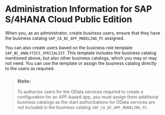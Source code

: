 <!-- loiob098fd8d11b344dbb43bcdbff6ff80b2 -->

# Administration Information for SAP S/4HANA Cloud Public Edition

When you, as an administrator, create business users, ensure that they have the business catalog `SAP_CA_BC_APF_MODELING_PC` assigned.

You can also create users based on the business role template `SAP_BC_ANALYTICS_SPECIALIST`. This template includes the business catalog mentioned above, but also other business catalogs, which you may or may not need. You can use the template or assign the business catalog directly to the users as required.

> ### Note:  
> To authorize users for the OData services required to create a configuration for an APF-based app, you must assign them additional business catalogs as the start authorizations for OData services are not included in the business catalog `SAP_CA_BC_APF_MODELING_PC`.

